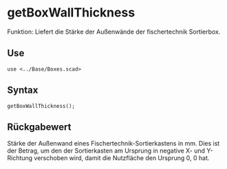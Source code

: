 # getBoxWallThickness

Funktion: Liefert die Stärke der Außenwände der fischertechnik Sortierbox.

## Use
```
use <../Base/Boxes.scad>
```

## Syntax
```
getBoxWallThickness();
```

## Rückgabewert
Stärke der Außenwand eines Fischertechnik-Sortierkastens in mm. Dies ist der Betrag, um den der Sortierkasten am Ursprung in negative X- und Y-Richtung verschoben wird, damit die Nutzfläche den Ursprung 0, 0 hat.
